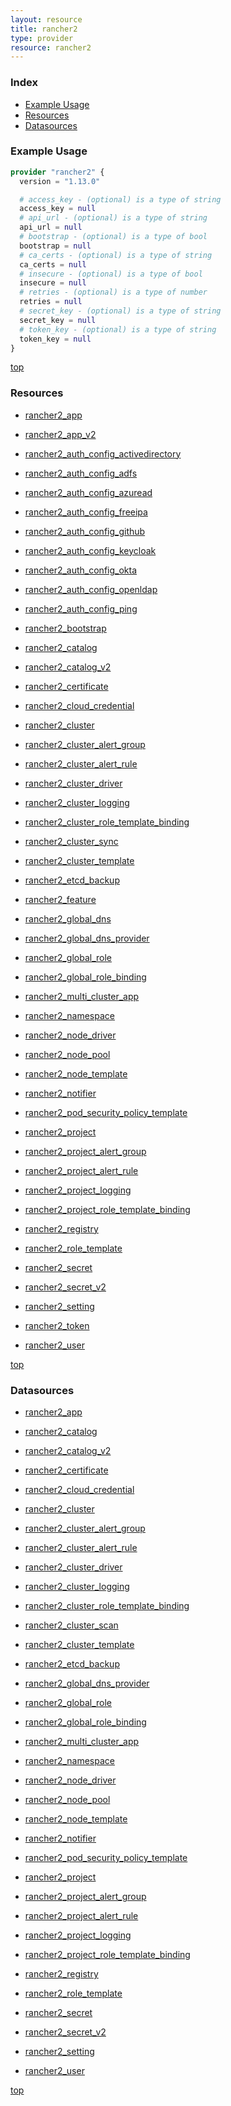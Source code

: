 ```yaml
---
layout: resource
title: rancher2
type: provider
resource: rancher2
---
```


### Index

- [Example Usage](#example-usage)
- [Resources](#resources)
- [Datasources](#datasources)

### Example Usage

```terraform
provider "rancher2" {
  version = "1.13.0"

  # access_key - (optional) is a type of string
  access_key = null
  # api_url - (optional) is a type of string
  api_url = null
  # bootstrap - (optional) is a type of bool
  bootstrap = null
  # ca_certs - (optional) is a type of string
  ca_certs = null
  # insecure - (optional) is a type of bool
  insecure = null
  # retries - (optional) is a type of number
  retries = null
  # secret_key - (optional) is a type of string
  secret_key = null
  # token_key - (optional) is a type of string
  token_key = null
}
```

[top](#index)

### Resources


- [rancher2_app](./r/rancher2_app.md)

- [rancher2_app_v2](./r/rancher2_app_v2.md)

- [rancher2_auth_config_activedirectory](./r/rancher2_auth_config_activedirectory.md)

- [rancher2_auth_config_adfs](./r/rancher2_auth_config_adfs.md)

- [rancher2_auth_config_azuread](./r/rancher2_auth_config_azuread.md)

- [rancher2_auth_config_freeipa](./r/rancher2_auth_config_freeipa.md)

- [rancher2_auth_config_github](./r/rancher2_auth_config_github.md)

- [rancher2_auth_config_keycloak](./r/rancher2_auth_config_keycloak.md)

- [rancher2_auth_config_okta](./r/rancher2_auth_config_okta.md)

- [rancher2_auth_config_openldap](./r/rancher2_auth_config_openldap.md)

- [rancher2_auth_config_ping](./r/rancher2_auth_config_ping.md)

- [rancher2_bootstrap](./r/rancher2_bootstrap.md)

- [rancher2_catalog](./r/rancher2_catalog.md)

- [rancher2_catalog_v2](./r/rancher2_catalog_v2.md)

- [rancher2_certificate](./r/rancher2_certificate.md)

- [rancher2_cloud_credential](./r/rancher2_cloud_credential.md)

- [rancher2_cluster](./r/rancher2_cluster.md)

- [rancher2_cluster_alert_group](./r/rancher2_cluster_alert_group.md)

- [rancher2_cluster_alert_rule](./r/rancher2_cluster_alert_rule.md)

- [rancher2_cluster_driver](./r/rancher2_cluster_driver.md)

- [rancher2_cluster_logging](./r/rancher2_cluster_logging.md)

- [rancher2_cluster_role_template_binding](./r/rancher2_cluster_role_template_binding.md)

- [rancher2_cluster_sync](./r/rancher2_cluster_sync.md)

- [rancher2_cluster_template](./r/rancher2_cluster_template.md)

- [rancher2_etcd_backup](./r/rancher2_etcd_backup.md)

- [rancher2_feature](./r/rancher2_feature.md)

- [rancher2_global_dns](./r/rancher2_global_dns.md)

- [rancher2_global_dns_provider](./r/rancher2_global_dns_provider.md)

- [rancher2_global_role](./r/rancher2_global_role.md)

- [rancher2_global_role_binding](./r/rancher2_global_role_binding.md)

- [rancher2_multi_cluster_app](./r/rancher2_multi_cluster_app.md)

- [rancher2_namespace](./r/rancher2_namespace.md)

- [rancher2_node_driver](./r/rancher2_node_driver.md)

- [rancher2_node_pool](./r/rancher2_node_pool.md)

- [rancher2_node_template](./r/rancher2_node_template.md)

- [rancher2_notifier](./r/rancher2_notifier.md)

- [rancher2_pod_security_policy_template](./r/rancher2_pod_security_policy_template.md)

- [rancher2_project](./r/rancher2_project.md)

- [rancher2_project_alert_group](./r/rancher2_project_alert_group.md)

- [rancher2_project_alert_rule](./r/rancher2_project_alert_rule.md)

- [rancher2_project_logging](./r/rancher2_project_logging.md)

- [rancher2_project_role_template_binding](./r/rancher2_project_role_template_binding.md)

- [rancher2_registry](./r/rancher2_registry.md)

- [rancher2_role_template](./r/rancher2_role_template.md)

- [rancher2_secret](./r/rancher2_secret.md)

- [rancher2_secret_v2](./r/rancher2_secret_v2.md)

- [rancher2_setting](./r/rancher2_setting.md)

- [rancher2_token](./r/rancher2_token.md)

- [rancher2_user](./r/rancher2_user.md)


[top](#index)

### Datasources


- [rancher2_app](./d/rancher2_app.md)

- [rancher2_catalog](./d/rancher2_catalog.md)

- [rancher2_catalog_v2](./d/rancher2_catalog_v2.md)

- [rancher2_certificate](./d/rancher2_certificate.md)

- [rancher2_cloud_credential](./d/rancher2_cloud_credential.md)

- [rancher2_cluster](./d/rancher2_cluster.md)

- [rancher2_cluster_alert_group](./d/rancher2_cluster_alert_group.md)

- [rancher2_cluster_alert_rule](./d/rancher2_cluster_alert_rule.md)

- [rancher2_cluster_driver](./d/rancher2_cluster_driver.md)

- [rancher2_cluster_logging](./d/rancher2_cluster_logging.md)

- [rancher2_cluster_role_template_binding](./d/rancher2_cluster_role_template_binding.md)

- [rancher2_cluster_scan](./d/rancher2_cluster_scan.md)

- [rancher2_cluster_template](./d/rancher2_cluster_template.md)

- [rancher2_etcd_backup](./d/rancher2_etcd_backup.md)

- [rancher2_global_dns_provider](./d/rancher2_global_dns_provider.md)

- [rancher2_global_role](./d/rancher2_global_role.md)

- [rancher2_global_role_binding](./d/rancher2_global_role_binding.md)

- [rancher2_multi_cluster_app](./d/rancher2_multi_cluster_app.md)

- [rancher2_namespace](./d/rancher2_namespace.md)

- [rancher2_node_driver](./d/rancher2_node_driver.md)

- [rancher2_node_pool](./d/rancher2_node_pool.md)

- [rancher2_node_template](./d/rancher2_node_template.md)

- [rancher2_notifier](./d/rancher2_notifier.md)

- [rancher2_pod_security_policy_template](./d/rancher2_pod_security_policy_template.md)

- [rancher2_project](./d/rancher2_project.md)

- [rancher2_project_alert_group](./d/rancher2_project_alert_group.md)

- [rancher2_project_alert_rule](./d/rancher2_project_alert_rule.md)

- [rancher2_project_logging](./d/rancher2_project_logging.md)

- [rancher2_project_role_template_binding](./d/rancher2_project_role_template_binding.md)

- [rancher2_registry](./d/rancher2_registry.md)

- [rancher2_role_template](./d/rancher2_role_template.md)

- [rancher2_secret](./d/rancher2_secret.md)

- [rancher2_secret_v2](./d/rancher2_secret_v2.md)

- [rancher2_setting](./d/rancher2_setting.md)

- [rancher2_user](./d/rancher2_user.md)


[top](#index)